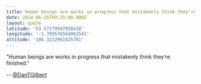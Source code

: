 ```yaml
---
title: Human beings are works in progress that mistakenly think they’re finished
date: 2014-06-25T09:25:06.000Z
layout: quote
latitude: '53.57179507858438'
longitude: '-1.789576564062541'
altitude: '186.3222961425781'
---
```


"Human beings are works in progress that mistakenly think they’re finished."

-- [@DanTGilbert](https://twitter.com/DanTGilbert)
